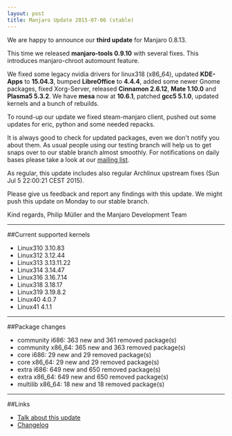 ```yaml
---
layout: post
title: Manjaro Update 2015-07-06 (stable)
---
```


We are happy to announce our **third update** for Manjaro 0.8.13.

This time we released **manjaro-tools 0.9.10** with several fixes. This introduces manjaro-chroot automount feature. 

We fixed some legacy nvidia drivers for linux318 (x86_64), updated **KDE-Apps** to **15.04.3**, bumped **LibreOffice** to **4.4.4**, added some newer Gnome packages, fixed Xorg-Server, released **Cinnamon 2.6.12**, **Mate 1.10.0** and **Plasma5 5.3.2**. We have **mesa** now at **10.6.1**, patched **gcc5 5.1.0**, updated kernels and a bunch of 
rebuilds.

To round-up our update we fixed steam-manjaro client, pushed out some updates for eric, python and some needed repacks.

It is always good to check for updated packages, even we don't notify you about them. As usual people using our testing branch will help us to get snaps over to our stable branch almost smoothly. For notifications on daily bases please take a look at our [mailing list](https://lists.manjaro.org/pipermail/manjaro-packages/).

As regular, this update includes also regular Archlinux upstream fixes (Sun Jul 5 22:00:21 CEST 2015).

Please give us feedback and report any findings with this update. We might push this update on Monday to our stable branch.

Kind regards,
Philip Müller and the Manjaro Development Team

----

##Current supported kernels

* Linux310 3.10.83
* Linux312 3.12.44
* Linux313 3.13.11.22
* Linux314 3.14.47
* Linux316 3.16.7.14
* Linux318 3.18.17
* Linux319 3.19.8.2
* Linux40  4.0.7
* Linux41  4.1.1

----

##Package changes

* community i686:  363 new and 361 removed package(s)
* community x86_64:  365 new and 363 removed package(s)
* core i686:  29 new and 29 removed package(s)
* core x86_64:  29 new and 29 removed package(s)
* extra i686:  649 new and 650 removed package(s)
* extra x86_64:  649 new and 650 removed package(s)
* multilib x86_64:  18 new and 18 removed package(s)

----

##Links

* [Talk about this update](https://forum.manjaro.org/index.php?topic=24066.0)
* [Changelog](https://lists.manjaro.org/pipermail/manjaro-packages/Week-of-Mon-20150706/003589.html)

